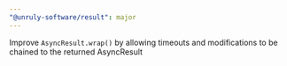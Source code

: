 ```yaml
---
"@unruly-software/result": major
---
```


Improve `AsyncResult.wrap()` by allowing timeouts and modifications to be chained to the returned AsyncResult
